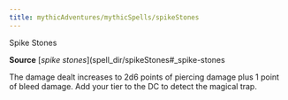 ```yaml
---
title: mythicAdventures/mythicSpells/spikeStones
---
```

Spike Stones

**Source** [_spike stones_](spell_dir/spikeStones#_spike-stones

The damage dealt increases to 2d6 points of piercing damage plus 1 point of bleed damage. Add your tier to the DC to detect the magical trap.

